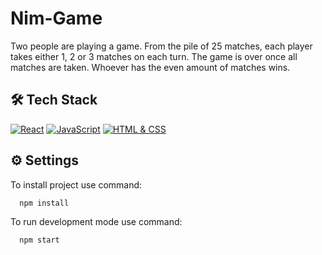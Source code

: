 # Nim-Game 

Two people are playing a game. From the pile of 25 matches, each player takes either 1, 2 or 3 matches on each turn. The game is over once all matches are taken. Whoever has the even amount of matches wins.

## 🛠 Tech Stack
[![React](https://img.shields.io/badge/-React-blue?logo=react&logoColor=white)](https://reactjs.org/)
[![JavaScript](https://img.shields.io/badge/-JavaScript-F7DF1E?logo=javascript&logoColor=black)](https://developer.mozilla.org/en-US/docs/Web/JavaScript)
[![HTML & CSS](https://img.shields.io/badge/-HTML%20%26%20CSS-E34F26?logo=html5&logoColor=white)](https://developer.mozilla.org/en-US/docs/Web/HTML)

## ⚙️ Settings

To install project use command:

```bash
  npm install
```

To run development mode use command:

```bash
  npm start
```

